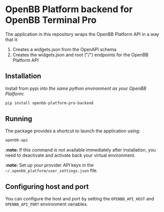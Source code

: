 # OpenBB Platform backend for OpenBB Terminal Pro

The application in this repository wraps the OpenBB Platform API in a way that it:

1. Creates a widgets.json from the OpenAPI schema
2. Creates the widgets.json and root ("/") endpoints for the OpenBB Platform API

## Installation

Install from pypi _into the same python environment as your OpenBB Platform_:

```bash
pip install openbb-platform-pro-backend
```

## Running

The package provides a shortcut to launch the application using:

```bash
openbb-api
```

**:note:** If this command is not available immediately after installation, you need to deactivate and activate back your virtual environment.

**:note:** Set up your provider API keys in the `~/.openbb_platform/user_settings.json` file.

## Configuring host and port

You can configure the host and port by setting the `OPENBB_API_HOST` and `OPENBB_API_PORT` environment variables.
